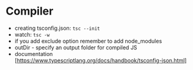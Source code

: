 # Compiler

- creating tsconfig.json: `tsc --init`
- watch: `tsc -w`
- if you add exclude option remember to add node_modules
- outDir - specify an output folder for compiled JS
- documentation [https://www.typescriptlang.org/docs/handbook/tsconfig-json.html]

